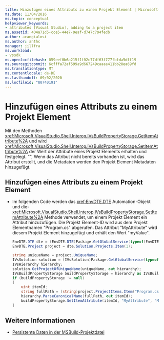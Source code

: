 ```yaml
---
title: Hinzufügen eines Attributs zu einem Projekt Element | Microsoft-Dokumentation
ms.date: 11/04/2016
ms.topic: conceptual
helpviewer_keywords:
- attributes [Visual Studio], adding to a project item
ms.assetid: 404a71d5-cce5-44e7-9eaf-d747c794fedb
author: acangialosi
ms.author: anthc
manager: jillfra
ms.workload:
- vssdk
ms.openlocfilehash: 059eef0b6a215f1f02c77df63f777fbfda5dff19
ms.sourcegitcommit: 6cfffa72af599a9d667249caaaa411bb28ea69fd
ms.translationtype: MT
ms.contentlocale: de-DE
ms.lasthandoff: 09/02/2020
ms.locfileid: "80740191"
---
```

# <a name="add-an-attribute-to-a-project-item"></a>Hinzufügen eines Attributs zu einem Projekt Element
Mit den Methoden <xref:Microsoft.VisualStudio.Shell.Interop.IVsBuildPropertyStorage.GetItemAttribute%2A> und wird <xref:Microsoft.VisualStudio.Shell.Interop.IVsBuildPropertyStorage.SetItemAttribute%2A> der Wert der Attribute eines Projekt Elements erhalten und festgelegt. "", Wenn das Attribut nicht bereits vorhanden ist, wird das Attribut erstellt, und die Metadaten werden den Projekt Element Metadaten hinzugefügt.

## <a name="add-an-attribute-to-a-project-item"></a>Hinzufügen eines Attributs zu einem Projekt Element

- Im folgenden Code werden das <xref:EnvDTE.DTE> Automation-Objekt und die- <xref:Microsoft.VisualStudio.Shell.Interop.IVsBuildPropertyStorage.SetItemAttribute%2A> Methode verwendet, um einem Projekt Element ein Attribut hinzuzufügen. Die Projekt Element-ID wird aus dem Projekt Elementnamen "Program.cs" abgerufen. Das Attribut "MyAttribute" wird diesem Projekt Element hinzugefügt und erhält den Wert "myValue".

    ```csharp
    EnvDTE.DTE dte = (EnvDTE.DTE)Package.GetGlobalService(typeof(EnvDTE.DTE));
    EnvDTE.Project project = dte.Solution.Projects.Item(1);

    string uniqueName = project.UniqueName;
    IVsSolution solution = (IVsSolution)Package.GetGlobalService(typeof(SVsSolution));
    IVsHierarchy hierarchy;
    solution.GetProjectOfUniqueName(uniqueName, out hierarchy);
    IVsBuildPropertyStorage buildPropertyStorage = hierarchy as IVsBuildPropertyStorage;
    if (buildPropertyStorage != null)
    {
        uint itemId;
        string fullPath = (string)project.ProjectItems.Item("Program.cs").Properties.Item("FullPath").Value;
        hierarchy.ParseCanonicalName(fullPath, out itemId);
        buildPropertyStorage.SetItemAttribute(itemId, "MyAttribute", "MyValue");
    }

    ```

## <a name="see-also"></a>Weitere Informationen
- [Persistente Daten in der MSBuild-Projektdatei](../extensibility/internals/persisting-data-in-the-msbuild-project-file.md)
